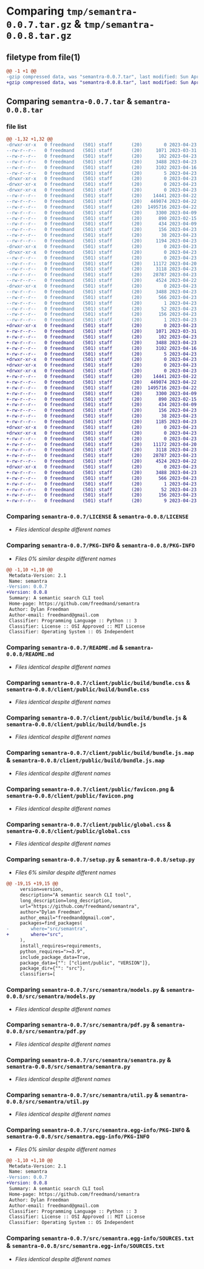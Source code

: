# Comparing `tmp/semantra-0.0.7.tar.gz` & `tmp/semantra-0.0.8.tar.gz`

## filetype from file(1)

```diff
@@ -1 +1 @@
-gzip compressed data, was "semantra-0.0.7.tar", last modified: Sun Apr 23 12:17:08 2023, max compression
+gzip compressed data, was "semantra-0.0.8.tar", last modified: Sun Apr 23 12:20:30 2023, max compression
```

## Comparing `semantra-0.0.7.tar` & `semantra-0.0.8.tar`

### file list

```diff
@@ -1,32 +1,32 @@
-drwxr-xr-x   0 freedmand   (501) staff       (20)        0 2023-04-23 12:17:08.388695 semantra-0.0.7/
--rw-r--r--   0 freedmand   (501) staff       (20)     1071 2023-03-31 03:28:18.000000 semantra-0.0.7/LICENSE
--rw-r--r--   0 freedmand   (501) staff       (20)      102 2023-04-23 12:16:47.000000 semantra-0.0.7/MANIFEST.in
--rw-r--r--   0 freedmand   (501) staff       (20)     3488 2023-04-23 12:17:08.388531 semantra-0.0.7/PKG-INFO
--rw-r--r--   0 freedmand   (501) staff       (20)     3102 2023-04-16 16:45:22.000000 semantra-0.0.7/README.md
--rw-r--r--   0 freedmand   (501) staff       (20)        5 2023-04-23 12:15:26.000000 semantra-0.0.7/VERSION
-drwxr-xr-x   0 freedmand   (501) staff       (20)        0 2023-04-23 12:17:08.378435 semantra-0.0.7/client/
-drwxr-xr-x   0 freedmand   (501) staff       (20)        0 2023-04-23 12:17:08.380597 semantra-0.0.7/client/public/
-drwxr-xr-x   0 freedmand   (501) staff       (20)        0 2023-04-23 12:17:08.383045 semantra-0.0.7/client/public/build/
--rw-r--r--   0 freedmand   (501) staff       (20)    14441 2023-04-22 21:42:14.000000 semantra-0.0.7/client/public/build/bundle.css
--rw-r--r--   0 freedmand   (501) staff       (20)   449074 2023-04-22 21:42:14.000000 semantra-0.0.7/client/public/build/bundle.js
--rw-r--r--   0 freedmand   (501) staff       (20)  1495716 2023-04-22 21:42:14.000000 semantra-0.0.7/client/public/build/bundle.js.map
--rw-r--r--   0 freedmand   (501) staff       (20)     3300 2023-04-09 04:23:49.000000 semantra-0.0.7/client/public/favicon.png
--rw-r--r--   0 freedmand   (501) staff       (20)      890 2023-02-15 22:52:41.000000 semantra-0.0.7/client/public/global.css
--rw-r--r--   0 freedmand   (501) staff       (20)      434 2023-04-09 20:49:05.000000 semantra-0.0.7/client/public/index.html
--rw-r--r--   0 freedmand   (501) staff       (20)      156 2023-04-23 03:03:00.000000 semantra-0.0.7/requirements.txt
--rw-r--r--   0 freedmand   (501) staff       (20)       38 2023-04-23 12:17:08.388736 semantra-0.0.7/setup.cfg
--rw-r--r--   0 freedmand   (501) staff       (20)     1194 2023-04-23 12:14:58.000000 semantra-0.0.7/setup.py
-drwxr-xr-x   0 freedmand   (501) staff       (20)        0 2023-04-23 12:17:08.378723 semantra-0.0.7/src/
-drwxr-xr-x   0 freedmand   (501) staff       (20)        0 2023-04-23 12:17:08.387286 semantra-0.0.7/src/semantra/
--rw-r--r--   0 freedmand   (501) staff       (20)        0 2023-04-23 04:39:23.000000 semantra-0.0.7/src/semantra/__init__.py
--rw-r--r--   0 freedmand   (501) staff       (20)    11172 2023-04-20 17:02:30.000000 semantra-0.0.7/src/semantra/models.py
--rw-r--r--   0 freedmand   (501) staff       (20)     3118 2023-04-23 04:31:52.000000 semantra-0.0.7/src/semantra/pdf.py
--rw-r--r--   0 freedmand   (501) staff       (20)    28787 2023-04-23 12:15:14.000000 semantra-0.0.7/src/semantra/semantra.py
--rw-r--r--   0 freedmand   (501) staff       (20)     4524 2023-04-22 20:05:23.000000 semantra-0.0.7/src/semantra/util.py
-drwxr-xr-x   0 freedmand   (501) staff       (20)        0 2023-04-23 12:17:08.388317 semantra-0.0.7/src/semantra.egg-info/
--rw-r--r--   0 freedmand   (501) staff       (20)     3488 2023-04-23 12:17:08.000000 semantra-0.0.7/src/semantra.egg-info/PKG-INFO
--rw-r--r--   0 freedmand   (501) staff       (20)      566 2023-04-23 12:17:08.000000 semantra-0.0.7/src/semantra.egg-info/SOURCES.txt
--rw-r--r--   0 freedmand   (501) staff       (20)        1 2023-04-23 12:17:08.000000 semantra-0.0.7/src/semantra.egg-info/dependency_links.txt
--rw-r--r--   0 freedmand   (501) staff       (20)       52 2023-04-23 12:17:08.000000 semantra-0.0.7/src/semantra.egg-info/entry_points.txt
--rw-r--r--   0 freedmand   (501) staff       (20)      156 2023-04-23 12:17:08.000000 semantra-0.0.7/src/semantra.egg-info/requires.txt
--rw-r--r--   0 freedmand   (501) staff       (20)        1 2023-04-23 12:17:08.000000 semantra-0.0.7/src/semantra.egg-info/top_level.txt
+drwxr-xr-x   0 freedmand   (501) staff       (20)        0 2023-04-23 12:20:30.733525 semantra-0.0.8/
+-rw-r--r--   0 freedmand   (501) staff       (20)     1071 2023-03-31 03:28:18.000000 semantra-0.0.8/LICENSE
+-rw-r--r--   0 freedmand   (501) staff       (20)      102 2023-04-23 12:16:47.000000 semantra-0.0.8/MANIFEST.in
+-rw-r--r--   0 freedmand   (501) staff       (20)     3488 2023-04-23 12:20:30.733363 semantra-0.0.8/PKG-INFO
+-rw-r--r--   0 freedmand   (501) staff       (20)     3102 2023-04-16 16:45:22.000000 semantra-0.0.8/README.md
+-rw-r--r--   0 freedmand   (501) staff       (20)        5 2023-04-23 12:20:01.000000 semantra-0.0.8/VERSION
+drwxr-xr-x   0 freedmand   (501) staff       (20)        0 2023-04-23 12:20:30.722785 semantra-0.0.8/client/
+drwxr-xr-x   0 freedmand   (501) staff       (20)        0 2023-04-23 12:20:30.724829 semantra-0.0.8/client/public/
+drwxr-xr-x   0 freedmand   (501) staff       (20)        0 2023-04-23 12:20:30.726884 semantra-0.0.8/client/public/build/
+-rw-r--r--   0 freedmand   (501) staff       (20)    14441 2023-04-22 21:42:14.000000 semantra-0.0.8/client/public/build/bundle.css
+-rw-r--r--   0 freedmand   (501) staff       (20)   449074 2023-04-22 21:42:14.000000 semantra-0.0.8/client/public/build/bundle.js
+-rw-r--r--   0 freedmand   (501) staff       (20)  1495716 2023-04-22 21:42:14.000000 semantra-0.0.8/client/public/build/bundle.js.map
+-rw-r--r--   0 freedmand   (501) staff       (20)     3300 2023-04-09 04:23:49.000000 semantra-0.0.8/client/public/favicon.png
+-rw-r--r--   0 freedmand   (501) staff       (20)      890 2023-02-15 22:52:41.000000 semantra-0.0.8/client/public/global.css
+-rw-r--r--   0 freedmand   (501) staff       (20)      434 2023-04-09 20:49:05.000000 semantra-0.0.8/client/public/index.html
+-rw-r--r--   0 freedmand   (501) staff       (20)      156 2023-04-23 03:03:00.000000 semantra-0.0.8/requirements.txt
+-rw-r--r--   0 freedmand   (501) staff       (20)       38 2023-04-23 12:20:30.733568 semantra-0.0.8/setup.cfg
+-rw-r--r--   0 freedmand   (501) staff       (20)     1185 2023-04-23 12:19:56.000000 semantra-0.0.8/setup.py
+drwxr-xr-x   0 freedmand   (501) staff       (20)        0 2023-04-23 12:20:30.723062 semantra-0.0.8/src/
+drwxr-xr-x   0 freedmand   (501) staff       (20)        0 2023-04-23 12:20:30.732085 semantra-0.0.8/src/semantra/
+-rw-r--r--   0 freedmand   (501) staff       (20)        0 2023-04-23 04:39:23.000000 semantra-0.0.8/src/semantra/__init__.py
+-rw-r--r--   0 freedmand   (501) staff       (20)    11172 2023-04-20 17:02:30.000000 semantra-0.0.8/src/semantra/models.py
+-rw-r--r--   0 freedmand   (501) staff       (20)     3118 2023-04-23 04:31:52.000000 semantra-0.0.8/src/semantra/pdf.py
+-rw-r--r--   0 freedmand   (501) staff       (20)    28787 2023-04-23 12:15:14.000000 semantra-0.0.8/src/semantra/semantra.py
+-rw-r--r--   0 freedmand   (501) staff       (20)     4524 2023-04-22 20:05:23.000000 semantra-0.0.8/src/semantra/util.py
+drwxr-xr-x   0 freedmand   (501) staff       (20)        0 2023-04-23 12:20:30.733153 semantra-0.0.8/src/semantra.egg-info/
+-rw-r--r--   0 freedmand   (501) staff       (20)     3488 2023-04-23 12:20:30.000000 semantra-0.0.8/src/semantra.egg-info/PKG-INFO
+-rw-r--r--   0 freedmand   (501) staff       (20)      566 2023-04-23 12:20:30.000000 semantra-0.0.8/src/semantra.egg-info/SOURCES.txt
+-rw-r--r--   0 freedmand   (501) staff       (20)        1 2023-04-23 12:20:30.000000 semantra-0.0.8/src/semantra.egg-info/dependency_links.txt
+-rw-r--r--   0 freedmand   (501) staff       (20)       52 2023-04-23 12:20:30.000000 semantra-0.0.8/src/semantra.egg-info/entry_points.txt
+-rw-r--r--   0 freedmand   (501) staff       (20)      156 2023-04-23 12:20:30.000000 semantra-0.0.8/src/semantra.egg-info/requires.txt
+-rw-r--r--   0 freedmand   (501) staff       (20)        9 2023-04-23 12:20:30.000000 semantra-0.0.8/src/semantra.egg-info/top_level.txt
```

### Comparing `semantra-0.0.7/LICENSE` & `semantra-0.0.8/LICENSE`

 * *Files identical despite different names*

### Comparing `semantra-0.0.7/PKG-INFO` & `semantra-0.0.8/PKG-INFO`

 * *Files 0% similar despite different names*

```diff
@@ -1,10 +1,10 @@
 Metadata-Version: 2.1
 Name: semantra
-Version: 0.0.7
+Version: 0.0.8
 Summary: A semantic search CLI tool
 Home-page: https://github.com/freedmand/semantra
 Author: Dylan Freedman
 Author-email: freedmand@gmail.com
 Classifier: Programming Language :: Python :: 3
 Classifier: License :: OSI Approved :: MIT License
 Classifier: Operating System :: OS Independent
```

### Comparing `semantra-0.0.7/README.md` & `semantra-0.0.8/README.md`

 * *Files identical despite different names*

### Comparing `semantra-0.0.7/client/public/build/bundle.css` & `semantra-0.0.8/client/public/build/bundle.css`

 * *Files identical despite different names*

### Comparing `semantra-0.0.7/client/public/build/bundle.js` & `semantra-0.0.8/client/public/build/bundle.js`

 * *Files identical despite different names*

### Comparing `semantra-0.0.7/client/public/build/bundle.js.map` & `semantra-0.0.8/client/public/build/bundle.js.map`

 * *Files identical despite different names*

### Comparing `semantra-0.0.7/client/public/favicon.png` & `semantra-0.0.8/client/public/favicon.png`

 * *Files identical despite different names*

### Comparing `semantra-0.0.7/client/public/global.css` & `semantra-0.0.8/client/public/global.css`

 * *Files identical despite different names*

### Comparing `semantra-0.0.7/setup.py` & `semantra-0.0.8/setup.py`

 * *Files 6% similar despite different names*

```diff
@@ -19,15 +19,15 @@
     version=version,
     description="A semantic search CLI tool",
     long_description=long_description,
     url="https://github.com/freedmand/semantra",
     author="Dylan Freedman",
     author_email="freedmand@gmail.com",
     packages=find_packages(
-        where="src/semantra",
+        where="src",
     ),
     install_requires=requirements,
     python_requires=">=3.9",
     include_package_data=True,
     package_data={"": ["client/public", "VERSION"]},
     package_dir={"": "src"},
     classifiers=[
```

### Comparing `semantra-0.0.7/src/semantra/models.py` & `semantra-0.0.8/src/semantra/models.py`

 * *Files identical despite different names*

### Comparing `semantra-0.0.7/src/semantra/pdf.py` & `semantra-0.0.8/src/semantra/pdf.py`

 * *Files identical despite different names*

### Comparing `semantra-0.0.7/src/semantra/semantra.py` & `semantra-0.0.8/src/semantra/semantra.py`

 * *Files identical despite different names*

### Comparing `semantra-0.0.7/src/semantra/util.py` & `semantra-0.0.8/src/semantra/util.py`

 * *Files identical despite different names*

### Comparing `semantra-0.0.7/src/semantra.egg-info/PKG-INFO` & `semantra-0.0.8/src/semantra.egg-info/PKG-INFO`

 * *Files 0% similar despite different names*

```diff
@@ -1,10 +1,10 @@
 Metadata-Version: 2.1
 Name: semantra
-Version: 0.0.7
+Version: 0.0.8
 Summary: A semantic search CLI tool
 Home-page: https://github.com/freedmand/semantra
 Author: Dylan Freedman
 Author-email: freedmand@gmail.com
 Classifier: Programming Language :: Python :: 3
 Classifier: License :: OSI Approved :: MIT License
 Classifier: Operating System :: OS Independent
```

### Comparing `semantra-0.0.7/src/semantra.egg-info/SOURCES.txt` & `semantra-0.0.8/src/semantra.egg-info/SOURCES.txt`

 * *Files identical despite different names*

